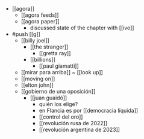 - [[agora]]
  - [[agora feeds]]
  - [[agora paper]]
    - discussed state of the chapter with [[ivo]]
- #push [[g]]
  - [[billy joel]]
    - [[the stranger]]
      - [[gretta ray]]
    - [[billions]]
      - [[paul giamatti]]
  - [[mirar para arriba]] ~ [[look up]]
  - [[moving on]]
  - [[elton john]]
  - [[gobierno de una oposición]] 
    - [[juan guaidó]]
      - quién los elige?
      - en Flancia es por [[democracia líquida]]
      - [[control del oro]]
      - [[revolución rusa de 2022]]
      - [[revolución argentina de 2023]]
